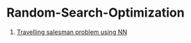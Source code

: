 # Random-Search-Optimization
1) [Travelling salesman problem using NN](https://github.com/KenzyAggour/Random-Search-Optimization/blob/main/tsp%20by%20nn.ipynb)
